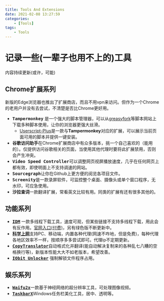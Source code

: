 ```yaml
---
title: Tools And Extensions
date: 2021-02-08 13:27:59
categories:
    - [Tools]
tags:
    - Tools
---
```


# 记录一些(一辈子也用不上的)工具
内容持续更新(或许，可能)

<!-- more -->

## Chrome扩展系列
新版的Edge浏览器也推出了扩展商店，而且不用vpn来访问。但作为一个Chrome的老用户并没有去尝试，不清楚是否比Chrome更好用。   
* <kbd>**Tampermonkey**</kbd> 是一个强大的脚本管理器，可以从[greasyfork](https://greasyfork.org/zh-CN)等脚本网站上下载多种脚本使用，让你的浏览器更强大丝滑。
  * [Userscript-Plus](https://github.com/jae-jae/Userscript-Plus)是一款与**Tampermonkey**对应的扩展，可以展示当前页面可用的脚本并提供一键安装。
* <kbd>**谷歌访问助手**</kbd>在Chrome扩展商店中有众多版本，挑一个自己喜欢的（能用的）。仅提供访问谷歌相关的页面，当使用其他代理时要将此扩展禁用，否则会产生冲突。
* <kbd>**Video Speed Controller**</kbd>可以调整网页视屏播放速度，几乎在任何网页上都有效，即使明面上不支持调速的网站。
* <kbd>**Sourcegraph**</kbd>让你在Github上更方便的阅览各项目文件。
* <kbd>**Screenity**</kbd>是一款录屏软件，可监控整个桌面、摄像头或单个窗口程序，无水印，可应急使用。
* <kbd>**沙拉查词**</kbd>一款翻译扩展，常看英文比较有用。同类的扩展有还有很多其他的。

## 功能系列
* <kbd>[**IDM**]((http://www.internetdownloadmanager.com/))</kbd> 一款多线程下载工具，速度可观，但某些链接不支持多线程下载，用此会有反作用。[官网入口(付费)](http://www.internetdownloadmanager.com/)，另有绿色版不断更新中。
* <kbd>[**科学上网**](https://github.com/bannedbook/fanqiang)</kbd>支持PC、移动端，内置各种代理(网速不咋地，但是免费)，每种代理各地区效率不一样，按顺序多多尝试即可。代理ip不定期更新。
* <kbd>[**CopyTranslator**](https://github.com/CopyTranslator/CopyTranslator)</kbd>自动格式化并翻译(能自动解决复制来的各种乱七八糟的空格换行等)，新版本性能大大不如老版本，希望改善。
* <kbd>[**IObit Unlocker**](https://iobit-unlocker.en.softonic.com/)</kbd> 强制解锁文件程序占用。

## 娱乐系列
* <kbd>[**Waifu2x**](https://github.com/AaronFeng753/Waifu2x-Extension-GUI)</kbd>一款基于神经网络的超分辨率工具，可处理图像视频。
* <kbd>[**TaskbarX**](https://github.com/ChrisAnd1998/TaskbarX)</kbd>Windows任务栏美化工具，居中、透明等。